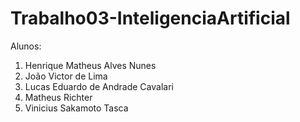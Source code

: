 # Trabalho03-InteligenciaArtificial

Alunos:
1. Henrique Matheus Alves Nunes
2. João Victor de Lima
3. Lucas Eduardo de Andrade Cavalari
4. Matheus Richter
5. Vinicius Sakamoto Tasca
